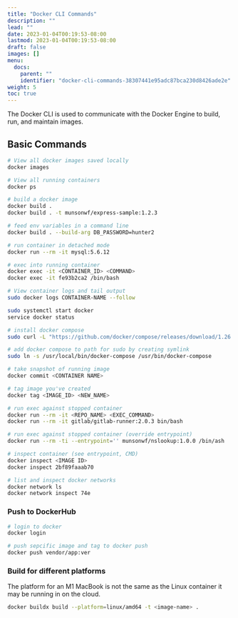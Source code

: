 ```yaml
---
title: "Docker CLI Commands"
description: ""
lead: ""
date: 2023-01-04T00:19:53-08:00
lastmod: 2023-01-04T00:19:53-08:00
draft: false
images: []
menu:
  docs:
    parent: ""
    identifier: "docker-cli-commands-38307441e95adc87bca230d8426ade2e"
weight: 5
toc: true
---
```


The Docker CLI is used to communicate with the Docker Engine to build, run, and maintain images.

## Basic Commands

```bash
# View all docker images saved locally
docker images

# View all running containers
docker ps

# build a docker image
docker build .
docker build . -t munsonwf/express-sample:1.2.3

# feed env variables in a command line
docker build . --build-arg DB_PASSWORD=hunter2

# run container in detached mode
docker run --rm -it mysql:5.6.12

# exec into running container
docker exec -it <CONTAINER_ID> <COMMAND>
docker exec -it fe93b2ca2 /bin/bash

# View container logs and tail output
sudo docker logs CONTAINER-NAME --follow

sudo systemctl start docker
service docker status

# install docker compose
sudo curl -L "https://github.com/docker/compose/releases/download/1.26.2/docker-compose-$(uname -s)-$(uname -m)" -o /usr/local/bin/docker-compose

# add docker compose to path for sudo by creating symlink
sudo ln -s /usr/local/bin/docker-compose /usr/bin/docker-compose

```

```bash
# take snapshot of running image
docker commit <CONTAINER NAME>

# tag image you've created
docker tag <IMAGE_ID> <NEW_NAME>

# run exec against stopped container
docker run --rm -it <REPO_NAME> <EXEC_COMMAND>
docker run --rm -it gitlab/gitlab-runner:2.0.3 bin/bash

# run exec against stopped container (override entrypoint)
docker run --rm -ti --entrypoint='' munsonwf/nslookup:1.0.0 /bin/ash

# inspect container (see entrypoint, CMD)
docker inspect <IMAGE ID>
docker inspect 2bf89faaab70

# list and inspect docker networks
docker network ls
docker network inspect 74e
```

### Push to DockerHub

```bash
# login to docker
docker login

# push sepcific image and tag to docker push
docker push vendor/app:ver
```

### Build for different platforms

The platform for an M1 MacBook is not the same as the Linux container it may be running in on the cloud.

```bash
docker buildx build --platform=linux/amd64 -t <image-name> .
```

